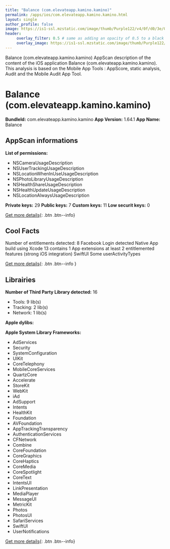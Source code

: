 ```yaml
---
title: "Balance (com.elevateapp.kamino.kamino)"
permalink: /apps/ios/com.elevateapp.kamino.kamino.html
layout: single
author_profile: false
image: https://is1-ssl.mzstatic.com/image/thumb/Purple122/v4/0f/d0/3e/0fd03e91-9d0d-8546-f44f-bd130228dfc0/AppIcon-0-1x_U007emarketing-0-7-0-85-220.png/512x512bb.jpg
header: 
     overlay_filter: 0.5 # same as adding an opacity of 0.5 to a black background
     overlay_image: https://is1-ssl.mzstatic.com/image/thumb/Purple122/v4/0f/d0/3e/0fd03e91-9d0d-8546-f44f-bd130228dfc0/AppIcon-0-1x_U007emarketing-0-7-0-85-220.png/512x512bb.jpg
---
```

Balance (com.elevateapp.kamino.kamino) AppScan description of the content of the iOS application Balance (com.elevateapp.kamino.kamino). This analysis is based on the Mobile App Tools : AppScore, static analysis, Audit and the Mobile Audit App Tool.

# Balance (com.elevateapp.kamino.kamino)

**BundleId:** com.elevateapp.kamino.kamino
**App Version:** 1.64.1
**App Name:** Balance


## AppScan informations 

**List of permissions:** 
- NSCameraUsageDescription
- NSUserTrackingUsageDescription
- NSLocationWhenInUseUsageDescription
- NSPhotoLibraryUsageDescription
- NSHealthShareUsageDescription
- NSHealthUpdateUsageDescription
- NSLocationAlwaysUsageDescription
  
  
**Private keys:** 29
**Public keys:** 7
**Custom keys:** 11
**Low securit keys:** 0
  
[Get more details](/pricing.html){: .btn .btn--info}

## Cool Facts

Number of entitlements detected: 8
Facebook Login detected
Native App
build using Xcode 13
contains 1 App extensions
at least 2 entitlemented features (strong iOS integration)
SwiftUI
Some userActivityTypes
  
[Get more details](/pricing.html){: .btn .btn--info }

## Librairies 
**Number of Third Party Library detected:** 16
- Tools: 9 lib(s)
- Tracking: 2 lib(s)
- Network: 1 lib(s)


**Apple dylibs:**


**Apple System Library Frameworks:**
- AdServices
- Security
- SystemConfiguration
- UIKit
- CoreTelephony
- MobileCoreServices
- QuartzCore
- Accelerate
- StoreKit
- WebKit
- iAd
- AdSupport
- Intents
- HealthKit
- Foundation
- AVFoundation
- AppTrackingTransparency
- AuthenticationServices
- CFNetwork
- Combine
- CoreFoundation
- CoreGraphics
- CoreHaptics
- CoreMedia
- CoreSpotlight
- CoreText
- IntentsUI
- LinkPresentation
- MediaPlayer
- MessageUI
- MetricKit
- Photos
- PhotosUI
- SafariServices
- SwiftUI
- UserNotifications


  
[Get more details](/pricing.html){: .btn .btn--info}

